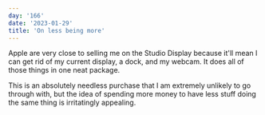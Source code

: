 ```yaml
---
day: '166'
date: '2023-01-29'
title: 'On less being more'
---
```


Apple are very close to selling me on the Studio Display because it'll mean I can get rid of my current display, a dock, and my webcam. It does all of those things in one neat package.

This is an absolutely needless purchase that I am extremely unlikely to go through with, but the idea of spending more money to have less stuff doing the same thing is irritatingly appealing.
